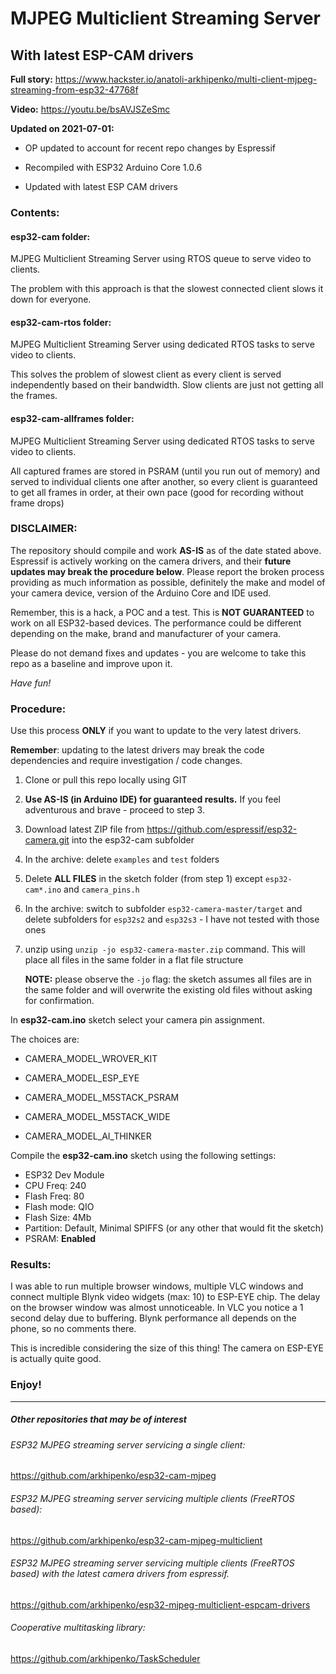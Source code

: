 # MJPEG Multiclient Streaming Server 

## With latest ESP-CAM drivers
**Full story:** https://www.hackster.io/anatoli-arkhipenko/multi-client-mjpeg-streaming-from-esp32-47768f

**Video:** https://youtu.be/bsAVJSZeSmc



**Updated on 2021-07-01:**

- OP updated to account for recent repo changes by Espressif

- Recompiled with ESP32 Arduino Core 1.0.6

- Updated with latest ESP CAM drivers

  

### Contents:

#### esp32-cam folder:

MJPEG Multiclient Streaming Server using RTOS queue to serve video to clients. 

The problem with this approach is that the slowest connected client slows it down for everyone. 

#### esp32-cam-rtos folder:

MJPEG Multiclient Streaming Server using dedicated RTOS tasks to serve video to clients. 

This solves the problem of slowest client as every client is served independently based on their bandwidth. Slow clients  are just not getting all the frames. 

#### esp32-cam-allframes folder:

MJPEG Multiclient Streaming Server using dedicated RTOS tasks to serve video to clients. 

All captured frames are stored in PSRAM (until you run out of memory) and served to individual clients one after another, so every client is guaranteed to get all frames in order, at their own pace (good for recording without frame drops)



### DISCLAIMER:

The repository should compile and work **AS-IS** as of the date stated above.  Espressif is actively working on the camera drivers, and their **future updates may break the procedure below**. Please report the broken process providing as much information as possible, definitely the make and model of your camera device, version of the Arduino Core and IDE used. 

Remember, this is a hack, a POC and a test. This is **NOT GUARANTEED** to work on all ESP32-based devices. The performance could be different depending on the make, brand and manufacturer of your camera.

Please do not demand fixes and updates - you are welcome to take this repo as a baseline and improve upon it. 

*Have fun!*



### Procedure:

Use this process **ONLY** if you want to update to the very latest drivers. 

**Remember**: updating to the latest drivers may break the code dependencies and require investigation / code changes. 

1. Clone or pull this repo locally using GIT

2. **Use AS-IS (in Arduino IDE) for guaranteed results.** If you feel adventurous and brave - proceed to step 3. 

3. Download latest ZIP file from https://github.com/espressif/esp32-camera.git into the esp32-cam subfolder

4. In the archive: delete `examples` and `test` folders

5. Delete **ALL FILES** in the sketch folder (from step 1) except `esp32-cam*.ino` and `camera_pins.h`

6. In the archive:  switch to subfolder `esp32-camera-master/target` and delete subfolders for `esp32s2` and `esp32s3` - I have not tested with those ones

7. unzip using `unzip -jo esp32-camera-master.zip` command. This will place all files in the same folder in a flat file structure

   

   **NOTE:** please observe the `-jo` flag: the sketch assumes all files are in the same folder and will overwrite the existing old files without asking for confirmation. 



In **esp32-cam.ino** sketch select your camera pin assignment. 

The choices are:

- CAMERA_MODEL_WROVER_KIT

- CAMERA_MODEL_ESP_EYE

- CAMERA_MODEL_M5STACK_PSRAM

- CAMERA_MODEL_M5STACK_WIDE

- CAMERA_MODEL_AI_THINKER

  

Compile the **esp32-cam.ino** sketch using the following settings:

- ESP32 Dev Module
- CPU Freq: 240
- Flash Freq: 80
- Flash mode: QIO
- Flash Size: 4Mb
- Partition: Default, Minimal SPIFFS (or any other that would fit the sketch)
- PSRAM: **Enabled**



### Results:

I was able to run multiple browser windows, multiple VLC windows and connect multiple Blynk video widgets (max: 10) to ESP-EYE chip. The delay on the browser window was almost unnoticeable. In VLC you notice a 1 second delay due to buffering. Blynk performance all depends on the phone, so no comments there. 

This is incredible considering the size of this thing! The camera on ESP-EYE is actually quite good. 

### Enjoy!



------

##### Other repositories that may be of interest

###### ESP32 MJPEG streaming server servicing a single client:

https://github.com/arkhipenko/esp32-cam-mjpeg



###### ESP32 MJPEG streaming server servicing multiple clients (FreeRTOS based):

https://github.com/arkhipenko/esp32-cam-mjpeg-multiclient



###### ESP32 MJPEG streaming server servicing multiple clients (FreeRTOS based) with the latest camera drivers from espressif.

https://github.com/arkhipenko/esp32-mjpeg-multiclient-espcam-drivers



###### Cooperative multitasking library:

https://github.com/arkhipenko/TaskScheduler

